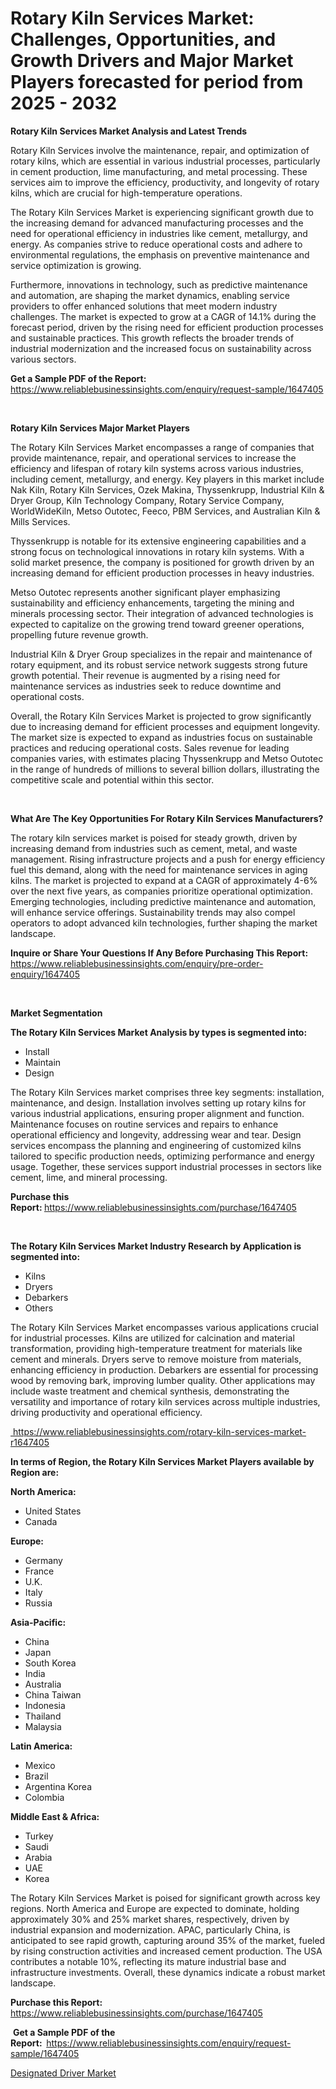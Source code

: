 <p><h1>Rotary Kiln Services Market: Challenges, Opportunities, and Growth Drivers and Major Market Players forecasted for period from 2025 - 2032</h1></p><p><strong>Rotary Kiln Services Market Analysis and Latest Trends</strong></p>
<p><p>Rotary Kiln Services involve the maintenance, repair, and optimization of rotary kilns, which are essential in various industrial processes, particularly in cement production, lime manufacturing, and metal processing. These services aim to improve the efficiency, productivity, and longevity of rotary kilns, which are crucial for high-temperature operations. </p><p>The Rotary Kiln Services Market is experiencing significant growth due to the increasing demand for advanced manufacturing processes and the need for operational efficiency in industries like cement, metallurgy, and energy. As companies strive to reduce operational costs and adhere to environmental regulations, the emphasis on preventive maintenance and service optimization is growing. </p><p>Furthermore, innovations in technology, such as predictive maintenance and automation, are shaping the market dynamics, enabling service providers to offer enhanced solutions that meet modern industry challenges. The market is expected to grow at a CAGR of 14.1% during the forecast period, driven by the rising need for efficient production processes and sustainable practices. This growth reflects the broader trends of industrial modernization and the increased focus on sustainability across various sectors.</p></p>
<p><strong>Get a Sample PDF of the Report:&nbsp;</strong> <a href="https://www.reliablebusinessinsights.com/enquiry/request-sample/1647405?utm_campaign=2774&utm_medium=2&utm_source=Github&utm_content=ia&utm_term=10032025&utm_id=rotary-kiln-services">https://www.reliablebusinessinsights.com/enquiry/request-sample/1647405</a></p>
<p>&nbsp;</p>
<p><strong>Rotary Kiln Services Major Market Players</strong></p>
<p><p>The Rotary Kiln Services Market encompasses a range of companies that provide maintenance, repair, and operational services to increase the efficiency and lifespan of rotary kiln systems across various industries, including cement, metallurgy, and energy. Key players in this market include Nak Kiln, Rotary Kiln Services, Ozek Makina, Thyssenkrupp, Industrial Kiln & Dryer Group, Kiln Technology Company, Rotary Service Company, WorldWideKiln, Metso Outotec, Feeco, PBM Services, and Australian Kiln & Mills Services.</p><p>Thyssenkrupp is notable for its extensive engineering capabilities and a strong focus on technological innovations in rotary kiln systems. With a solid market presence, the company is positioned for growth driven by an increasing demand for efficient production processes in heavy industries.</p><p>Metso Outotec represents another significant player emphasizing sustainability and efficiency enhancements, targeting the mining and minerals processing sector. Their integration of advanced technologies is expected to capitalize on the growing trend toward greener operations, propelling future revenue growth.</p><p>Industrial Kiln & Dryer Group specializes in the repair and maintenance of rotary equipment, and its robust service network suggests strong future growth potential. Their revenue is augmented by a rising need for maintenance services as industries seek to reduce downtime and operational costs.</p><p>Overall, the Rotary Kiln Services Market is projected to grow significantly due to increasing demand for efficient processes and equipment longevity. The market size is expected to expand as industries focus on sustainable practices and reducing operational costs. Sales revenue for leading companies varies, with estimates placing Thyssenkrupp and Metso Outotec in the range of hundreds of millions to several billion dollars, illustrating the competitive scale and potential within this sector.</p></p>
<p>&nbsp;</p>
<p><strong>What Are The Key Opportunities For Rotary Kiln Services Manufacturers?</strong></p>
<p><p>The rotary kiln services market is poised for steady growth, driven by increasing demand from industries such as cement, metal, and waste management. Rising infrastructure projects and a push for energy efficiency fuel this demand, along with the need for maintenance services in aging kilns. The market is projected to expand at a CAGR of approximately 4-6% over the next five years, as companies prioritize operational optimization. Emerging technologies, including predictive maintenance and automation, will enhance service offerings. Sustainability trends may also compel operators to adopt advanced kiln technologies, further shaping the market landscape.</p></p>
<p><strong>Inquire or Share Your Questions If Any Before Purchasing This Report:</strong> <a href="https://www.reliablebusinessinsights.com/enquiry/pre-order-enquiry/1647405?utm_campaign=2774&utm_medium=2&utm_source=Github&utm_content=ia&utm_term=10032025&utm_id=rotary-kiln-services">https://www.reliablebusinessinsights.com/enquiry/pre-order-enquiry/1647405</a></p>
<p>&nbsp;</p>
<p><strong>Market Segmentation</strong></p>
<p><strong>The Rotary Kiln Services Market Analysis by types is segmented into:</strong></p>
<p><ul><li>Install</li><li>Maintain</li><li>Design</li></ul></p>
<p><p>The Rotary Kiln Services market comprises three key segments: installation, maintenance, and design. Installation involves setting up rotary kilns for various industrial applications, ensuring proper alignment and function. Maintenance focuses on routine services and repairs to enhance operational efficiency and longevity, addressing wear and tear. Design services encompass the planning and engineering of customized kilns tailored to specific production needs, optimizing performance and energy usage. Together, these services support industrial processes in sectors like cement, lime, and mineral processing.</p></p>
<p><strong>Purchase this Report:&nbsp;</strong><a href="https://www.reliablebusinessinsights.com/purchase/1647405?utm_campaign=2774&utm_medium=2&utm_source=Github&utm_content=ia&utm_term=10032025&utm_id=rotary-kiln-services">https://www.reliablebusinessinsights.com/purchase/1647405</a></p>
<p>&nbsp;</p>
<p><strong>The Rotary Kiln Services Market Industry Research by Application is segmented into:</strong></p>
<p><ul><li>Kilns</li><li>Dryers</li><li>Debarkers</li><li>Others</li></ul></p>
<p><p>The Rotary Kiln Services Market encompasses various applications crucial for industrial processes. Kilns are utilized for calcination and material transformation, providing high-temperature treatment for materials like cement and minerals. Dryers serve to remove moisture from materials, enhancing efficiency in production. Debarkers are essential for processing wood by removing bark, improving lumber quality. Other applications may include waste treatment and chemical synthesis, demonstrating the versatility and importance of rotary kiln services across multiple industries, driving productivity and operational efficiency.</p></p>
<p><a href="https://www.reliablebusinessinsights.com/rotary-kiln-services-market-r1647405?utm_campaign=2774&utm_medium=2&utm_source=Github&utm_content=ia&utm_term=10032025&utm_id=rotary-kiln-services">&nbsp;https://www.reliablebusinessinsights.com/rotary-kiln-services-market-r1647405</a></p>
<p><strong>In terms of Region, the Rotary Kiln Services Market Players available by Region are:</strong></p>
<p>
    <p> <strong> North America: </strong>
        <ul>
            <li>United States</li>
            <li>Canada</li>
        </ul>
        </p> 
    <p> <strong> Europe: </strong>
        <ul>
            <li>Germany</li>
            <li>France</li>
            <li>U.K.</li>
            <li>Italy</li>
            <li>Russia</li>
        </ul>
        </p> 
    <p> <strong> Asia-Pacific: </strong>
        <ul>
            <li>China</li>
            <li>Japan</li>
            <li>South Korea</li>
            <li>India</li>
            <li>Australia</li>
            <li>China Taiwan</li>
            <li>Indonesia</li>
            <li>Thailand</li>
            <li>Malaysia</li>
        </ul>
        </p> 
    <p> <strong> Latin America: </strong>
        <ul>
            <li>Mexico</li>
            <li>Brazil</li>
            <li>Argentina Korea</li>
            <li>Colombia</li>
        </ul>
        </p> 
    <p> <strong> Middle East & Africa: </strong>
        <ul>
            <li>Turkey</li>
            <li>Saudi</li>
            <li>Arabia</li>
            <li>UAE</li>
            <li>Korea</li>
        </ul>
    </p>
    </p>
<p><p>The Rotary Kiln Services Market is poised for significant growth across key regions. North America and Europe are expected to dominate, holding approximately 30% and 25% market shares, respectively, driven by industrial expansion and modernization. APAC, particularly China, is anticipated to see rapid growth, capturing around 35% of the market, fueled by rising construction activities and increased cement production. The USA contributes a notable 10%, reflecting its mature industrial base and infrastructure investments. Overall, these dynamics indicate a robust market landscape.</p></p>
<p><strong>Purchase this Report: </strong><a href="https://www.reliablebusinessinsights.com/purchase/1647405?utm_campaign=2774&utm_medium=2&utm_source=Github&utm_content=ia&utm_term=10032025&utm_id=rotary-kiln-services">https://www.reliablebusinessinsights.com/purchase/1647405</a></p>
<p>&nbsp;<strong>Get a Sample PDF of the Report:&nbsp;&nbsp;</strong><a href="https://www.reliablebusinessinsights.com/enquiry/request-sample/1647405?utm_campaign=2774&utm_medium=2&utm_source=Github&utm_content=ia&utm_term=10032025&utm_id=rotary-kiln-services">https://www.reliablebusinessinsights.com/enquiry/request-sample/1647405</a></p>
<p><strong></strong></p>
<p><p><a href="https://github.com/abedlagagica4/Market-Research-Report-List-1/blob/main/designated-driver-market.md?utm_campaign=2774&utm_medium=2&utm_source=Github&utm_content=ia&utm_term=10032025&utm_id=rotary-kiln-services">Designated Driver Market</a></p></p>